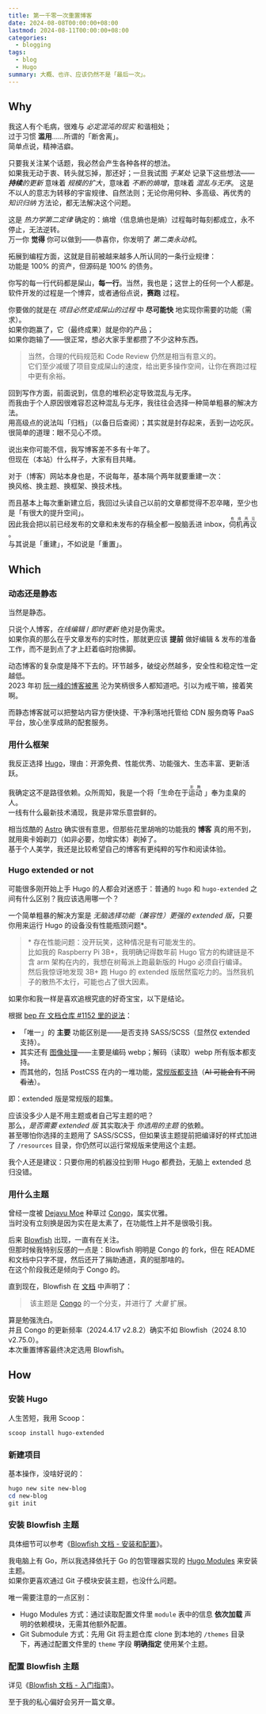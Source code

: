 ```yaml
---
title: 第一千零一次重置博客
date: 2024-08-08T00:00:00+08:00
lastmod: 2024-08-11T00:00:00+08:00
categories:
  - blogging
tags:
  - blog
  - Hugo
summary: 大概、也许、应该仍然不是「最后一次」。
---
```


## Why

我这人有个毛病，很难与 _必定混沌的现实_ 和谐相处；\
过于习惯 **滥用**……所谓的「断舍离」。\
简单点说，精神洁癖。

只要我关注某个话题，我必然会产生各种各样的想法。\
如果我无动于衷、转头就忘掉，那还好；一旦我试图 _于某处_ 记录下这些想法——
_**持续**的更新_ 意味着 _规模的扩大_，意味着 _不断的熵增_，意味着 _混乱与无序_。
这是不以人的意志为转移的宇宙规律、自然法则；无论你用何种、多高级、再优秀的 _知识归纳_ 方法论，都无法解决这个问题。

这是 _热力学第二定律_ 确定的：熵增（信息熵也是熵）过程每时每刻都成立，永不停止，无法逆转。\
万一你 **觉得** 你可以做到——恭喜你，你发明了 _第二类永动机_。

拓展到编程方面，这就是目前被越来越多人所认同的一条行业规律：\
功能是 100% 的资产，但源码是 100% 的债务。

你写的每一行代码都是屎山，**每一行**。当然，我也是；这世上的任何一个人都是。
软件开发的过程是一个博弈，或者通俗点说，**赛跑** 过程。

你要做的就是在 _项目必然变成屎山的过程_ 中 **尽可能快** 地实现你需要的功能（需求）。\
如果你跑赢了，它（最终成果）就是你的产品；\
如果你跑输了——很正常，想必大家手里都攒了不少这种东西。

> 当然，合理的代码规范和 Code Review 仍然是相当有意义的。\
> 它们至少减缓了项目变成屎山的速度，给出更多操作空间，让你在赛跑过程中更有余裕。

回到写作方面，前面说到，信息的堆积必定导致混乱与无序。\
而我由于个人原因很难容忍这种混乱与无序，我往往会选择一种简单粗暴的解决方法。\
用高级点的说法叫「归档」（以备日后查阅）；其实就是封存起来，丢到一边吃灰。\
很简单的道理：眼不见心不烦。

说出来你可能不信，我写博客差不多有十年了。\
但现在（本站）什么样子，大家有目共睹。

对于（博客）网站本身也是，不说每年，基本隔个两年就要重建一次：\
换风格、换主题、换框架、换技术栈。

而且基本上每次重新建立后，我回过头读自己以前的文章都觉得不忍卒睹，至少也是「有很大的提升空间」。\
因此我会把以前已经发布的文章和未发布的存稿全都一股脑丢进 inbox，<ruby>伺机再议<rp>(</rp><rt>有缘再见</rt><rp>)</rp> </ruby>。\
与其说是「重建」，不如说是「重置」。

## Which

### 动态还是静态

当然是静态。

只说个人博客，_在线编辑_ / _即时更新_ 绝对是伪需求。\
如果你真的那么在乎文章发布的实时性，那就更应该 **提前** 做好编辑 & 发布的准备工作，而不是到点了才上赶着临时抱佛脚。

动态博客的复杂度是降不下去的。环节越多，破绽必然越多，安全性和稳定性一定越低。\
2023 年初 [阮一峰的博客被黑](https://www.ruanyifeng.com/blog/2023/02/weekly-issue-242.html) 沦为笑柄很多人都知道吧。引以为戒干嘛，接着笑啊。

而静态博客就可以把整站内容方便快捷、干净利落地托管给 CDN 服务商等 PaaS 平台，放心坐享成熟的配套服务。

### 用什么框架

我反正选择 [Hugo](https://github.com/gohugoio/hugo)，理由：开源免费、性能优秀、功能强大、生态丰富、更新活跃。

我确定这不是路径依赖。众所周知，我是一个将「生命在于<ruby>运动<rp>(</rp><rt>折腾</rt><rp>)</rp> </ruby>」奉为圭臬的人。\
一线有什么最新技术涌现，我是非常乐意尝鲜的。

相当炫酷的 [Astro](https://github.com/withastro/astro) 确实很有意思，但那些花里胡哨的功能我的 **博客** 真的用不到，就用奥卡姆剃刀（如非必要，勿增实体）剃掉了。\
基于个人美学，我还是比较希望自己的博客有更纯粹的写作和阅读体验。

### Hugo extended or not

可能很多刚开始上手 Hugo 的人都会对迷惑于：普通的 `hugo` 和 `hugo-extended` 之间有什么区别？我应该选用哪一个？

一个简单粗暴的解决方案是 _无脑选择功能（兼容性）更强的 extended 版_，只要你用来运行 Hugo 的设备没有性能瓶颈问题\*。

> \* 存在性能问题：没开玩笑，这种情况是有可能发生的。\
> 比如我的 Raspberry Pi 3B+，我明确记得数年前 Hugo 官方的构建链是不含 arm 架构在内的，我想在树莓派上跑最新版的 Hugo 必须自行编译。\
> 然后我惊讶地发现 3B+ 跑 Hugo 的 extended 版居然蛮吃力的。当然我机子的散热不太行，可能也占了很大因素。

如果你和我一样是喜欢追根究底的好奇宝宝，以下是结论。

根据 [bep 在 文档仓库 #1152 里的说法](https://github.com/gohugoio/hugoDocs/issues/1152#issuecomment-646284959)：
- 「唯一」的 **主要** 功能区别是——是否支持 SASS/SCSS（显然仅 extended 支持）。
- 其实还有 [图像处理](https://gohugo.io/content-management/image-processing/)——主要是编码 webp；解码（读取）webp 所有版本都支持。
- 而其他的，包括 PostCSS 在内的一堆功能，[常规版都支持](https://discourse.gohugo.io/t/should-i-use-hugo-extended-for-a-new-hugo-project/13954/6)（~~AI 可能会有不同看法~~）。

即：extended 版是常规版的超集。

应该没多少人是不用主题或者自己写主题的吧？\
那么，_是否需要 extended 版_ 其实取决于 _你选用的主题_ 的依赖。\
甚至哪怕你选择的主题用了 SASS/SCSS，但如果该主题提前把编译好的样式加进了 `/resources` 目录，你仍然可以运行常规版来使用这个主题。

我个人还是建议：只要你用的机器没拉到带 Hugo 都费劲，无脑上 extended 总归没错。

### 用什么主题

曾经一度被 [Dejavu Moe](https://blog.dejavu.moe/) 种草过 [Congo](https://github.com/jpanther/congo)，属实优雅。\
当时没有立刻换是因为实在是太素了，在功能性上并不是很吸引我。

后来 [Blowfish](https://github.com/nunocoracao/blowfish) 出现，一直有在关注。\
但那时候我特别反感的一点是：Blowfish 明明是 Congo 的 fork，但在 README 和文档中只字不提，然后还开了捐助通道，真的挺那啥的。\
在这个阶段我还是倾向于 Congo 的。

直到现在，Blowfish 在 [文档](https://blowfish.page/zh-cn/docs/welcome/) 中声明了：

>  该主题是 [Congo](https://github.com/nunocoracao/congo) 的一个分支，并进行了 _大量_ 扩展。

算是勉强洗白。\
并且 Congo 的更新频率（2024.4.17 v2.8.2）确实不如 Blowfish（2024 8.10 v2.75.0）。\
本次重置博客最终决定选用 Blowfish。

## How

### 安装 Hugo

人生苦短，我用 Scoop：
```PowerShell
scoop install hugo-extended
```

### 新建项目

基本操作，没啥好说的：
```PowerShell
hugo new site new-blog
cd new-blog
git init
```

### 安装 Blowfish 主题

具体细节可以参考《[Blowfish 文档 - 安装和配置](https://blowfish.page/zh-cn/docs/installation/#%E6%97%A0%E9%9C%80-cli-%E7%9A%84%E5%AE%89%E8%A3%85)》。

我电脑上有 Go，所以我选择依托于 Go 的包管理器实现的 [Hugo Modules](https://gohugo.io/hugo-modules/) 来安装主题。\
如果你更喜欢通过 Git 子模块安装主题，也没什么问题。

唯一需要注意的一点区别：
- Hugo Modules 方式：通过读取配置文件里 `module` 表中的信息 **依次加载** 声明的依赖模块，无需其他额外配置。
- Git Submodule 方式：先用 Git 将主题仓库 clone 到本地的 `/themes` 目录下，再通过配置文件里的 `theme` 字段 **明确指定** 使用某个主题。

### 配置 Blowfish 主题

详见《[Blowfish 文档 - 入门指南](https://blowfish.page/zh-cn/docs/getting-started/)》。

至于我的私心偏好会另开一篇文章。
